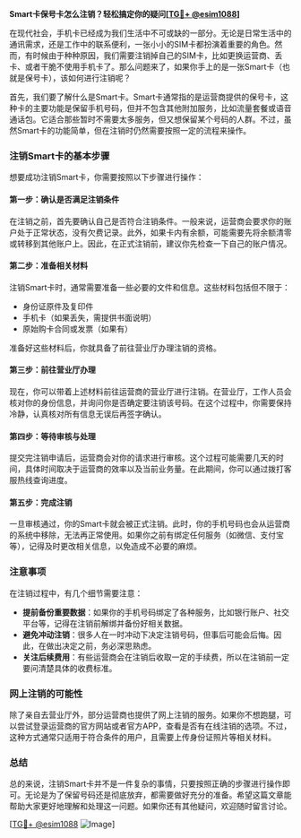 **Smart卡保号卡怎么注销？轻松搞定你的疑问[[TG💪+ @esim1088](https://t.me/s/esim1088)]**

在现代社会，手机卡已经成为我们生活中不可或缺的一部分。无论是日常生活中的通讯需求，还是工作中的联系便利，一张小小的SIM卡都扮演着重要的角色。然而，有时候由于种种原因，我们需要注销掉自己的SIM卡，比如更换运营商、丢卡、或者干脆不使用手机卡了。那么问题来了，如果你手上的是一张Smart卡（也就是保号卡），该如何进行注销呢？

首先，我们要了解什么是Smart卡。Smart卡通常指的是运营商提供的保号卡，这种卡的主要功能是保留手机号码，但并不包含其他附加服务，比如流量套餐或语音通话包。它适合那些暂时不需要太多服务，但又想保留某个号码的人群。不过，虽然Smart卡的功能简单，但在注销时仍然需要按照一定的流程来操作。

### 注销Smart卡的基本步骤

想要成功注销Smart卡，你需要按照以下步骤进行操作：

#### 第一步：确认是否满足注销条件

在注销之前，首先要确认自己是否符合注销条件。一般来说，运营商会要求你的账户处于正常状态，没有欠费记录。此外，如果卡内有余额，可能需要先将余额清零或转移到其他账户上。因此，在正式注销前，建议你先检查一下自己的账户情况。

#### 第二步：准备相关材料

注销Smart卡时，通常需要准备一些必要的文件和信息。这些材料包括但不限于：
- 身份证原件及复印件
- 手机卡（如果丢失，需提供书面说明）
- 原始购卡合同或发票（如果有）

准备好这些材料后，你就具备了前往营业厅办理注销的资格。

#### 第三步：前往营业厅办理

现在，你可以带着上述材料前往运营商的营业厅进行注销。在营业厅，工作人员会核对你的身份信息，并询问你是否确定要注销该号码。在这个过程中，你需要保持冷静，认真核对所有信息无误后再签字确认。

#### 第四步：等待审核与处理

提交完注销申请后，运营商会对你的请求进行审核。这个过程可能需要几天的时间，具体时间取决于运营商的效率以及当前业务量。在此期间，你可以通过拨打客服热线查询进度。

#### 第五步：完成注销

一旦审核通过，你的Smart卡就会被正式注销。此时，你的手机号码也会从运营商的系统中移除，无法再正常使用。如果你之前有绑定任何服务（如微信、支付宝等），记得及时更改相关信息，以免造成不必要的麻烦。

### 注意事项

在注销过程中，有几个细节需要注意：
- **提前备份重要数据**：如果你的手机号码绑定了各种服务，比如银行账户、社交平台等，记得在注销前解绑并备份好相关数据。
- **避免冲动注销**：很多人在一时冲动下决定注销号码，但事后可能会后悔。因此，在做出决定之前，务必深思熟虑。
- **关注后续费用**：有些运营商会在注销后收取一定的手续费，所以在注销前一定要问清楚具体的收费标准。

### 网上注销的可能性

除了亲自去营业厅外，部分运营商也提供了网上注销的服务。如果你不想跑腿，可以尝试登录运营商的官方网站或者官方APP，查看是否有在线注销的选项。不过，这种方式通常只适用于符合条件的用户，且需要上传身份证照片等相关材料。

### 总结

总的来说，注销Smart卡并不是一件复杂的事情，只要按照正确的步骤进行操作即可。无论是为了保留号码还是彻底放弃，都需要做好充分的准备。希望这篇文章能帮助大家更好地理解和处理这一问题。如果你还有其他疑问，欢迎随时留言讨论。

[[TG💪+ @esim1088](https://t.me/s/esim1088) ![Image](https://i.postimg.cc/4NQfJmqS/Snipaste-2025-05-13-00-14-12.png)]